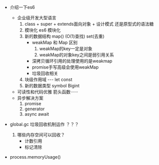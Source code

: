 - 介绍一下es6 
    - 企业级开发大型语言
        1. class + super + extends面向对象 + 设计模式 还是原型式的语法糖
        2. 模块化  es6 模块化
        3. 新的数据结构 map() (O(1)查找) set(去重)
            - weakMap 和 Map 区别
                1. weakMap的key一定是对象
                2. weakMap的对象key之间是弱引用关系
            - 深拷贝循环引用的处理使用的是weakmap
            - promise手写高级会使用weakMap
            - 垃圾回收相关
        4. 块级作用域 --- let const
        5. 新的数据类型 symbol Bigint
    - 可读性和代码优雅
        箭头函数······
    - 异步解决方案
        1. promise
        2. generator
        3. async await

- global.gc
    垃圾回收机制运作
    ？？？
    1. 哪些内存空间可以回收？
        - 计数引用
        - 标记清除

- process.memoryUsage()
